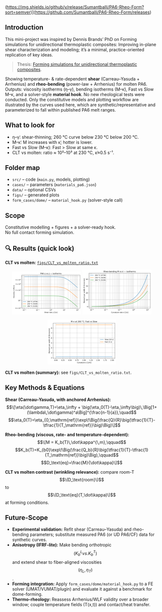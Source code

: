 (https://img.shields.io/github/v/release/Sumantballi/PA6-Rheo-Form?sort=semver)](https://github.com/Sumantballi/PA6-Rheo-Form/releases)

## Introduction
This mini-project was inspired by Dennis Brands’ PhD on Forming simulations for unidirectional thermoplastic composites: Improving in-plane shear characterization and modeling; it’s a minimal, practice-oriented replication of key ideas.  
> Thesis: [Forming simulations for unidirectional thermoplastic composites](https://research.utwente.nl/en/publications/forming-simulations-for-unidirectional-thermoplastic-composites-i-2).

Showing temperature- & rate-dependent **shear** (Carreau–Yasuda + Arrhenius) and **rheo-bending** (power-law + Arrhenius) for molten PA6.  
Outputs: viscosity isotherms (η–γ̇), bending isotherms (M–κ̇), Fast vs Slow M–κ, and a solver-style **material hook**.
No new rheological tests were conducted. Only the constitutive models and plotting workflow are illustrated by the curves used here, which are synthetic/representative and parameterized to fall within published PA6 melt ranges.

## What to look for
- η–γ̇: shear-thinning; 260 °C curve below 230 °C below 200 °C.  
- M–κ̇: M increases with κ̇; hotter is lower.  
- Fast vs Slow (M–κ): Fast > Slow at same κ.  
- CLT vs molten: ratio ≈ 10²–10³ at 230 °C, κ̇≈0.5 s⁻¹.

## Folder map
- `src/` – code (`main.py`, models, plotting)
- `cases/` – parameters (`materials_pa6.json`)
- `data/` – optional CSVs
- `figs/` – generated plots
- `form_cases/dome/` – `material_hook.py` (solver-style call)

## Scope
Constitutive modelling + figures + a solver-ready hook.  
No full contact forming simulation.

## 🔍 Results (quick look)

**CLT vs molten:** [`figs/CLT_vs_molten_ratio.txt`](figs/CLT_vs_molten_ratio.txt)

<p align="center">
  <img src="figs/eta_overlay_200_230_260C.png" alt="η–γ̇ overlay (200/230/260 °C)" width="45%">
  <img src="figs/bending_overlay_200_230_260C_Nmm.png" alt="M–κ̇ overlay (200/230/260 °C)" width="45%">
</p>
<p align="center">
  <img src="figs/M_kappa_Fast_vs_Slow_260C_Nmm.png" alt="M–κ Fast vs Slow (260 °C)" width="45%">
</p>

**CLT vs molten (summary):** see `figs/CLT_vs_molten_ratio.txt`.


## Key Methods & Equations

**Shear (Carreau–Yasuda, with anchored Arrhenius):**  
$$\[\eta(\dot\gamma,T)=\eta_\infty + \big(\eta_0(T)-\eta_\infty\big)\,\Big[1+(\lambda\,\dot\gamma)^a\Big]^{\frac{n-1}{a}},\quad$$
$$\eta_0(T)=\eta_{0,\mathrm{ref}}\exp\!\Big(\frac{Q}{R}\big(\tfrac{1}{T}-\tfrac{1}{T_\mathrm{ref}}\big)\Big)\]$$

**Rheo-bending (viscous, rate- and temperature-dependent):**  
$$\[M = K_b(T)\,\dot\kappa^{\,m},\qquad$$
$$K_b(T)=K_{b0}\exp\!\Big(\frac{Q_b}{R}\big(\tfrac{1}{T}-\tfrac{1}{T_\mathrm{ref}}\big)\Big),\qquad$$
$$D_\text{eq}=\frac{M}{\dot\kappa}\]$$

**CLT vs molten contrast (wrinkling relevance):** compare room-T $$\(D_\text{room}\)$$ to $$\(D_\text{eq}(T,\dot\kappa)\)$$ at forming conditions.


 ## Future-Scope
- **Experimental validation:** Refit shear (Carreau–Yasuda) and rheo-bending parameters; substitute measured PA6 (or UD PA6/CF) data for synthetic curves.
- **Anisotropy (IFRF-lite):** Make bending orthotropic $$(K_b^L vs. K_b^T)$$ and extend shear to fiber-aligned viscosities $$(η_L, η_T)$$.
- **Forming integration:** Apply `form_cases/dome/material_hook.py` to a FE solver (UMAT/VUMAT/plugin) and evaluate it against a benchmark for dome-forming.
- **Thermo-rheology:** Reassess Arrhenius/WLF validity over a broader window; couple temperature fields (T(x,t)) and contact/heat transfer.
 


